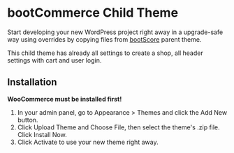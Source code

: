 # bootCommerce Child Theme

Start developing your new WordPress project right away in a upgrade-safe way using overrides by copying files from [bootScore](https://github.com/crftwrk/bootscore) parent theme.

This child theme has already all settings to create a shop, all header settings with cart and user login.

## Installation

**WooCommerce must be installed first!**

1. In your admin panel, go to Appearance > Themes and click the Add New button.
2. Click Upload Theme and Choose File, then select the theme's .zip file. Click Install Now.
3. Click Activate to use your new theme right away.

